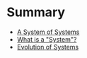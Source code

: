 # Summary

* [A System of Systems](README.md)
* [What is a "System"?](chapter1.md)
* [Evolution of Systems](evolution-of-systems.md)



